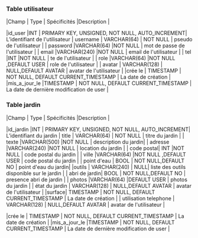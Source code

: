  ### Table utilisateur

|Champ  | Type | Spécificités |Description |

|id_user  |INT  | PRIMARY KEY, UNSIGNED, NOT NULL, AUTO_INCREMENT| L’identifiant de l'utilisateur
| username | VARCHAR(64) | NOT NULL | pseudo de l'utilisateur |
| password |VARCHAR(64)  |NOT NULL  | mot de passe de l'utilisateur |
| email |VARCHAR(240)  |NOT NULL  | email de l'utilisateur |
| tel |INT  |NOT NULL  | te de l'utilisateur |
| role |VARCHAR(64)  |NOT NULL ,DEFAULT USER  | role de l'utilisateur  |
| avatar | VARCHAR(128) | NULL,DEFAULT AVATAR | avatar  de l'utilisateur |
|crée le | TIMESTAMP | NOT NULL, DEFAULT CURRENT_TIMESTAMP | La date de création |
 |mis_a_jour_le |TIMESTAMP  | NOT NULL, DEFAULT CURRENT_TIMESTAMP | La date de dernière modification de user |

 ### Table jardin

|Champ  | Type | Spécificités |Description |

|id_jardin |INT  | PRIMARY KEY, UNSIGNED, NOT NULL, AUTO_INCREMENT| L’identifiant du jardin
| title | VARCHAR(64) | NOT NULL | titre du jardin |
| texte |VARCHAR(500)  |NOT NULL  | description du jardin|
| adresse |VARCHAR(240)  |NOT NULL  | location du jardin |
| code postal| INT  |NOT NULL  | code postal du jardin |
| ville  |VARCHAR(64)  |NOT NULL ,DEFAULT USER  | code postal du jardin  |
| point d'eau | BOOL | NOT NULL,DEFAULT NO | point d'eau du jardin|
|outils | VARCHAR(240) |  NULL| liste des outils disponible sur le jardin |
| abri de jardin| BOOL | NOT NULL,DEFAULT NO | presence abri de jardin  |
| photos |VARCHAR(64)  |DEFAULT USER  | photos du jardin  |
| état du jardin | VARCHAR(128) | NULL,DEFAULT AVATAR | avatar  de l'utilisateur |
|surface| TIMESTAMP | NOT NULL, DEFAULT CURRENT_TIMESTAMP | La date de création |
| utilisation telephone | VARCHAR(128) | NULL,DEFAULT AVATAR | avatar  de l'utilisateur |

|crée le | TIMESTAMP | NOT NULL, DEFAULT CURRENT_TIMESTAMP | La date de création |
 |mis_a_jour_le |TIMESTAMP  | NOT NULL, DEFAULT CURRENT_TIMESTAMP | La date de dernière modification de user |
<!--stackedit_data:
eyJoaXN0b3J5IjpbLTEzMzMxNTY4MDAsLTUzNzI2NzY0NSwxMD
U4NTA3ODY2LC04MzI1NTcyMDVdfQ==
-->